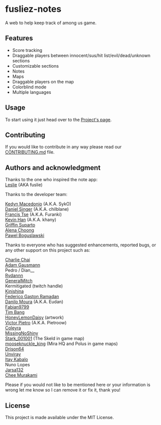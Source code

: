 # fusliez-notes

A web to help keep track of among us game.

## Features

- Score tracking
- Draggable players between innocent/sus/hit list/evil/dead/unknown sections
- Customizable sections
- Notes
- Maps
- Draggable players on the map
- Colorblind mode
- Multiple languages

## Usage

To start using it just head over to the [Project's page](https://kedyn.github.io/fusliez-notes/).

## Contributing

If you would like to contribute in any way please read our
[CONTRIBUTING.md](CONTRIBUTING.md) file.

## Authors and acknowledgment

Thanks to the one who inspired the note app:  
[Leslie](https://www.twitch.tv/fuslie) (AKA fuslie)

Thanks to the developer team:

[Kedyn Macedonio](https://github.com/Kedyn) (A.K.A. SykO)  
[Daniel Singer](https://github.com/chilblane) (A.K.A. chilblane)  
[Francis Tse](https://github.com/francistse23) (A.K.A. Furanki)  
[Kevin Han](https://github.com/kevinydhan) (A.K.A. khany)  
[Griffin Suparto](https://github.com/Viou)  
[Alena Choong](https://github.com/leeeennyy)  
[Pawel Boguslawski](https://github.com/bogusweb)

Thanks to everyone who has suggested enhancements, reported bugs, or any
other support on this project such as:

[Charlie Chai](https://github.com/charlie-808)  
[Adam Gausmann](https://github.com/agausmann)  
Pedro / Dian\_\_  
[Rydannn](https://twitter.com/RydanTweets)  
[GeneralMitch](https://twitter.com/GeneralMitch1)  
Kermitigated (twitch handle)  
[Kinishina](https://github.com/Kinishina)  
[Federico Gaston Ramadan](https://github.com/federamadan)  
[Danilo Moura](https://github.com/danilolmoura) (A.K.A. Eudan)  
[Fabian9799](https://github.com/fabian9799)  
[Tim Bang](https://github.com/I3lackRacer)  
[HoneyLemonDaisy](https://twitter.com/honeylemondaisy) (artwork)  
[Victor Pietro](https://github.com/pietroow) (A.K.A. Pietroow)  
[Coleyra](https://github.com/Coleyra)  
[MissingNoShiny](https://github.com/MissingNoShiny)  
[Stark_001001](https://www.reddit.com/user/Stark_001001) (The Skeld in game
map)  
[mooseknuckle_king](https://www.reddit.com/user/mooseknuckle_king/) (Mira HQ and
Polus in game maps)  
[Drison64](https://github.com/Drison64)  
[Unviray](https://github.com/Unviray)  
[Itay Kabalo](https://twitter.com/itaykabalo)  
Nuno Lopes  
[Jarsa132](https://github.com/Jarsa132)  
[Chee Murakami](https://github.com/cheemurakami)

Please if you would not like to be mentioned here or your information is wrong
let me know so I can remove it or fix it, thank you!

## License

This project is made available under the MIT License.
